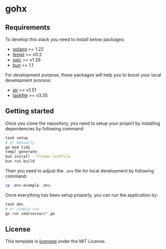 # gohx

## Requirements

To develop this stack you need to install below packages:

- [golang](https://go.dev/dl/) >= 1.22
- [templ](https://templ.guide/quick-start/installation) >= v0.2
- [sqlc](https://docs.sqlc.dev/en/stable/overview/install.html) >= v1.26
- [bun](https://bun.sh/docs/installation) >= 1.1

For development purpose, these packages will help you to boost your local development process:

- [air](https://github.com/cosmtrek/air?tab=readme-ov-file#installation) >= v1.51
- [taskfile](https://taskfile.dev/installation/) >= v3.35

## Getting started

Once you clone the repository, you need to setup your project by installing dependencies by following command:

```sh
task setup
# or manually
go mod tidy
templ generate
bun install --frozen-lockfile
bun run build
```

Then you need to adjust the `.env` file for local development by following command:

```sh
cp .env.example .env
```

Once everything has been setup properly, you can run the application by:

```sh
task dev
# or simply run
go run cmd/server/*.go
```

## License

This template is [licensed](./LICENSE) under the MIT License.
